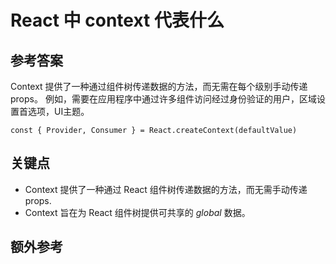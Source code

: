 # React 中 context 代表什么

## 参考答案

Context 提供了一种通过组件树传递数据的方法，而无需在每个级别手动传递 props。
例如，需要在应用程序中通过许多组件访问经过身份验证的用户，区域设置首选项，UI主题。

```es6
const { Provider, Consumer } = React.createContext(defaultValue)
```

## 关键点

* Context 提供了一种通过 React 组件树传递数据的方法，而无需手动传递 props.
* Context 旨在为 React 组件树提供可共享的 _global_ 数据。

## 额外参考

<!-- tags: (javascript, react) -->

<!-- expertise: (0) -->
